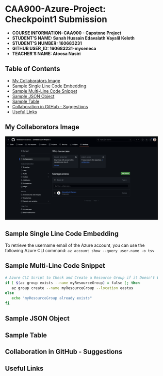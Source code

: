 
# CAA900-Azure-Project: Checkpoint1 Submission

- **COURSE INFORMATION: CAA900 - Capstone Project**
- **STUDENT’S NAME: Sanah Hussain Edavalath Vayalil Keloth**
- **STUDENT'S NUMBER: 160683231**
- **GITHUB USER_ID: 160683231-myseneca**
- **TEACHER’S NAME: Atoosa Nasiri**

## Table of Contents
- [My Collaborators Image](#my-collaborators-image)
- [Sample Single Line Code Embedding](#sample-single-line-code-embedding)
- [Sample Multi-Line Code Snippet](#sample-multi-line-code-snippet)
- [Sample JSON Object](#sample-json-object)
- [Sample Table](#sample-table)
- [Collaboration in GitHub - Suggestions](#collaboration-in-github---suggestions)
- [Useful Links](#useful-links)

## My Collaborators Image
![Collaborators Screenshot](collaborator.png)

## Sample Single Line Code Embedding
To retrieve the username email of the Azure account, you can use the following Azure CLI command:
`az account show --query user.name -o tsv`

## Sample Multi-Line Code Snippet
```bash
# Azure CLI Script to Check and Create a Resource Group if it Doesn't Exist
if [ $(az group exists --name myResourceGroup) = false ]; then 
   az group create --name myResourceGroup --location eastus
else
   echo "myResourceGroup already exists"
fi
```

## Sample JSON Object

## Sample Table

## Collaboration in GitHub - Suggestions

## Useful Links

